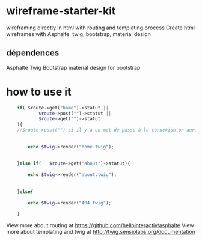 # wireframe-starter-kit
wireframing directly in html with routing and templating process
Create html wireframes with Asphalte, twig, bootstrap, material design


## dépendences
Asphalte
Twig 
Bootstrap
material design for bootstrap

# how to use it
```php
	if(	$route->get("home")->statut || 
			$route->post("")->statut || 
			$route->get("")->statut 
	){ 																			
	//$route->post("") si il y a un mot de passe à la connexion on aura un post
	
	
		echo $twig->render("home.twig");
	
	
	}else if(	$route->get("about")->statut){
	
		echo $twig->render("about.twig");
		
	
	}else{
	
		echo $twig->render("404.twig");
	
	}


```
View more about routing at https://github.com/hellointeractiv/asphalte
View more about templating and twig at http://twig.sensiolabs.org/documentation
